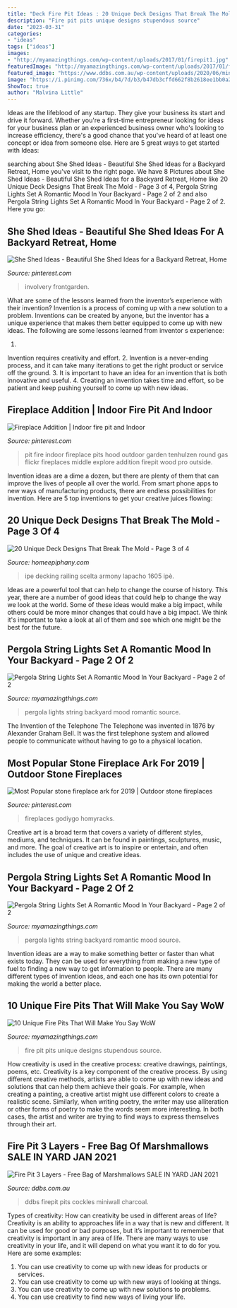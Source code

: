 ```yaml
---
title: "Deck Fire Pit Ideas : 20 Unique Deck Designs That Break The Mold"
description: "Fire pit pits unique designs stupendous source"
date: "2023-03-31"
categories:
- "ideas"
tags: ["ideas"]
images:
- "http://myamazingthings.com/wp-content/uploads/2017/01/firepit1.jpg"
featuredImage: "http://myamazingthings.com/wp-content/uploads/2017/01/firepit1.jpg"
featured_image: "https://www.ddbs.com.au/wp-content/uploads/2020/06/miniwall-firepit-oatmeal-charcoal-peter-scaled.jpg"
image: "https://i.pinimg.com/736x/b4/7d/b3/b47db3cffd662f8b2618ee1bb0a272e9.jpg"
ShowToc: true
author: "Malvina Little"
---
```



Ideas are the lifeblood of any startup. They give your business its start and drive it forward. Whether you're a first-time entrepreneur looking for ideas for your business plan or an experienced business owner who's looking to increase efficiency, there's a good chance that you've heard of at least one concept or idea from someone else. Here are 5 great ways to get started with Ideas:

	

		
searching about She Shed Ideas - Beautiful She Shed Ideas for a Backyard Retreat, Home you've visit to the right page. We have 8 Pictures about She Shed Ideas - Beautiful She Shed Ideas for a Backyard Retreat, Home like 20 Unique Deck Designs That Break The Mold - Page 3 of 4, Pergola String Lights Set A Romantic Mood In Your Backyard - Page 2 of 2 and also Pergola String Lights Set A Romantic Mood In Your Backyard - Page 2 of 2. Here you go:
		
    
## She Shed Ideas - Beautiful She Shed Ideas For A Backyard Retreat, Home

<img loading=lazy src="https://i.pinimg.com/736x/4f/44/64/4f4464972495321876c63b7583fab4a5.jpg" onerror="this.onerror=null;this.src='https://tse4.mm.bing.net/th?id=OIP.da672dKdU-fdplW9YgGNVgHaLH&amp;pid=15.1';" alt="She Shed Ideas - Beautiful She Shed Ideas for a Backyard Retreat, Home">

_Source: pinterest.com_

>involvery frontgarden. 

	

What are some of the lessons learned from the inventor’s experience with their invention?
Invention is a process of coming up with a new solution to a problem. Inventions can be created by anyone, but the inventor has a unique experience that makes them better equipped to come up with new ideas. The following are some lessons learned from inventor s experience:

1. 
Invention requires creativity and effort.
2. 
Invention is a never-ending process, and it can take many iterations to get the right product or service off the ground.
3. 
It is important to have an idea for an invention that is both innovative and useful. 
4. 
Creating an invention takes time and effort, so be patient and keep pushing yourself to come up with new ideas.

    
## Fireplace Addition | Indoor Fire Pit And Indoor

<img loading=lazy src="https://s-media-cache-ak0.pinimg.com/736x/f8/84/d7/f884d702f8857d2b3a4af4753cb304f0--indoor-fire-pit-woodworking-shop.jpg" onerror="this.onerror=null;this.src='https://tse2.mm.bing.net/th?id=OIP.aVj7cEFKURM7FcjX1QrR2wHaJ4&amp;pid=15.1';" alt="Fireplace Addition | Indoor fire pit and Indoor">

_Source: pinterest.com_

>pit fire indoor fireplace pits hood outdoor garden tenhulzen round gas flickr fireplaces middle explore addition firepit wood pro outside. 

	

Invention ideas are a dime a dozen, but there are plenty of them that can improve the lives of people all over the world. From smart phone apps to new ways of manufacturing products, there are endless possibilities for invention. Here are 5 top inventions to get your creative juices flowing: 

    
## 20 Unique Deck Designs That Break The Mold - Page 3 Of 4

<img loading=lazy src="https://homeepiphany.com/wp-content/uploads/2015/06/20-Unique-Deck-Designs-That-Break-The-Mold-10.jpg" onerror="this.onerror=null;this.src='https://tse4.mm.bing.net/th?id=OIP.7qdOBjBa6vYDmnEpmrxCCQHaFj&amp;pid=15.1';" alt="20 Unique Deck Designs That Break The Mold - Page 3 of 4">

_Source: homeepiphany.com_

>ipe decking railing scelta armony lapacho 1605 ipè. 

	

Ideas are a powerful tool that can help to change the course of history. This year, there are a number of good ideas that could help to change the way we look at the world. Some of these ideas would make a big impact, while others could be more minor changes that could have a big impact. We think it's important to take a look at all of them and see which one might be the best for the future.

    
## Pergola String Lights Set A Romantic Mood In Your Backyard - Page 2 Of 2

<img loading=lazy src="http://myamazingthings.com/wp-content/uploads/2017/05/pergola.jpg" onerror="this.onerror=null;this.src='https://tse4.mm.bing.net/th?id=OIP.b40I7aRPD2--Q4iv-wX3ZwHaLI&amp;pid=15.1';" alt="Pergola String Lights Set A Romantic Mood In Your Backyard - Page 2 of 2">

_Source: myamazingthings.com_

>pergola lights string backyard mood romantic source. 

	

The Invention of the Telephone
The Telephone was invented in 1876 by Alexander Graham Bell. It was the first telephone system and allowed people to communicate without having to go to a physical location.

    
## Most Popular Stone Fireplace Ark For 2019 | Outdoor Stone Fireplaces

<img loading=lazy src="https://i.pinimg.com/736x/b4/7d/b3/b47db3cffd662f8b2618ee1bb0a272e9.jpg" onerror="this.onerror=null;this.src='https://tse3.mm.bing.net/th?id=OIP.UDrOzFy18BmRrGZ2ruvHpAHaLH&amp;pid=15.1';" alt="Most Popular stone fireplace ark for 2019 | Outdoor stone fireplaces">

_Source: pinterest.com_

>fireplaces godiygo homyracks. 

	

Creative art is a broad term that covers a variety of different styles, mediums, and techniques. It can be found in paintings, sculptures, music, and more. The goal of creative art is to inspire or entertain, and often includes the use of unique and creative ideas.

    
## Pergola String Lights Set A Romantic Mood In Your Backyard - Page 2 Of 2

<img loading=lazy src="http://myamazingthings.com/wp-content/uploads/2017/05/pergola-lights.jpg" onerror="this.onerror=null;this.src='https://tse4.mm.bing.net/th?id=OIP.vhPaB5-T6T5AULfFtlGCZgHaHa&amp;pid=15.1';" alt="Pergola String Lights Set A Romantic Mood In Your Backyard - Page 2 of 2">

_Source: myamazingthings.com_

>pergola lights string backyard romantic mood source. 

	

Invention ideas are a way to make something better or faster than what exists today. They can be used for everything from making a new type of fuel to finding a new way to get information to people. There are many different types of invention ideas, and each one has its own potential for making the world a better place.

    
## 10 Unique Fire Pits That Will Make You Say WoW

<img loading=lazy src="http://myamazingthings.com/wp-content/uploads/2017/01/firepit1.jpg" onerror="this.onerror=null;this.src='https://tse2.mm.bing.net/th?id=OIP.P5eDqHMW9mWsZ0Sxj-xvsgHaJ6&amp;pid=15.1';" alt="10 Unique Fire Pits That Will Make You Say WoW">

_Source: myamazingthings.com_

>fire pit pits unique designs stupendous source. 

	

How creativity is used in the creative process: creative drawings, paintings, poems, etc.
Creativity is a key component of the creative process. By using different creative methods, artists are able to come up with new ideas and solutions that can help them achieve their goals. For example, when creating a painting, a creative artist might use different colors to create a realistic scene. Similarly, when writing poetry, the writer may use alliteration or other forms of poetry to make the words seem more interesting. In both cases, the artist and writer are trying to find ways to express themselves through their art.

    
## Fire Pit 3 Layers - Free Bag Of Marshmallows SALE IN YARD JAN 2021

<img loading=lazy src="https://www.ddbs.com.au/wp-content/uploads/2020/06/miniwall-firepit-oatmeal-charcoal-peter-scaled.jpg" onerror="this.onerror=null;this.src='https://tse2.mm.bing.net/th?id=OIP.Gj1LLh2QB9ZpZCBGnrUzigHaHL&amp;pid=15.1';" alt="Fire Pit 3 Layers - Free Bag of Marshmallows SALE IN YARD JAN 2021">

_Source: ddbs.com.au_

>ddbs firepit pits cockles miniwall charcoal. 

	

Types of creativity: How can creativity be used in different areas of life?
Creativity is an ability to approaches life in a way that is new and different. It can be used for good or bad purposes, but it’s important to remember that creativity is important in any area of life. There are many ways to use creativity in your life, and it will depend on what you want it to do for you. Here are some examples: 
1. You can use creativity to come up with new ideas for products or services.
2. You can use creativity to come up with new ways of looking at things.
3. You can use creativity to come up with new solutions to problems.
4. You can use creativity to find new ways of living your life.

